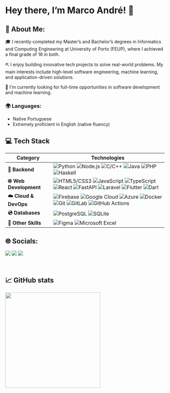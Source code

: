 # Hey there, I’m Marco André! 👋

## 💫 About Me:

🎓 I recently completed my Master’s and Bachelor’s degrees in Informatics and Computing Engineering at University of Porto (FEUP), where I achieved a final grade of 18 in both.

⛏️ I enjoy building innovative tech projects to solve real-world problems. My main interests include high-level software engineering, machine learning, and application-driven solutions.

🌱 I'm currently looking for full-time opportunities in software development and machine learning.

### 🌍 Languages:

- Native Portuguese  
- Extremely proficient in English (native fluency)

## 💻 Tech Stack

| Category | Technologies |
|----------|--------------|
| **🧠 Backend** | ![Python](https://img.shields.io/badge/Python-3776AB?style=for-the-badge&logo=python&logoColor=white) ![Node.js](https://img.shields.io/badge/Node.js-339933?style=for-the-badge&logo=nodedotjs&logoColor=white) ![C/C++](https://img.shields.io/badge/C%2FC++-00599C?style=for-the-badge&logo=c%2B%2B&logoColor=white) ![Java](https://img.shields.io/badge/Java-ED8B00?style=for-the-badge&logo=openjdk&logoColor=white) ![PHP](https://img.shields.io/badge/PHP-777BB4?style=for-the-badge&logo=php&logoColor=white) ![Haskell](https://img.shields.io/badge/Haskell-5e5086?style=for-the-badge&logo=haskell&logoColor=white) |
| **🌐 Web Development** | ![HTML5/CSS3](https://img.shields.io/badge/HTML%2FCSS-E34F26?style=for-the-badge&logo=html5&logoColor=white) ![JavaScript](https://img.shields.io/badge/JavaScript-F7DF1E?style=for-the-badge&logo=javascript&logoColor=black) ![TypeScript](https://img.shields.io/badge/TypeScript-007ACC?style=for-the-badge&logo=typescript&logoColor=white) ![React](https://img.shields.io/badge/React-20232A?style=for-the-badge&logo=react&logoColor=61DAFB) ![FastAPI](https://img.shields.io/badge/FastAPI-005571?style=for-the-badge&logo=fastapi&logoColor=white) ![Laravel](https://img.shields.io/badge/Laravel-FF2D20?style=for-the-badge&logo=laravel&logoColor=white) ![Flutter](https://img.shields.io/badge/Flutter-02569B?style=for-the-badge&logo=flutter&logoColor=white) ![Dart](https://img.shields.io/badge/Dart-0175C2?style=for-the-badge&logo=dart&logoColor=white) |
| **☁️ Cloud & DevOps** | ![Firebase](https://img.shields.io/badge/Firebase-039BE5?style=for-the-badge&logo=firebase&logoColor=white) ![Google Cloud](https://img.shields.io/badge/Google_Cloud-4285F4?style=for-the-badge&logo=google-cloud&logoColor=white) ![Azure](https://img.shields.io/badge/Azure-0078D4?style=for-the-badge&logo=microsoft-azure&logoColor=white) ![Docker](https://img.shields.io/badge/Docker-2496ED?style=for-the-badge&logo=docker&logoColor=white) ![Git](https://img.shields.io/badge/Git-F05033?style=for-the-badge&logo=git&logoColor=white) ![GitLab](https://img.shields.io/badge/GitLab-330F63?style=for-the-badge&logo=gitlab&logoColor=white) ![GitHub Actions](https://img.shields.io/badge/GitHub_Actions-2088FF?style=for-the-badge&logo=github-actions&logoColor=white) |
| **💿 Databases** | ![PostgreSQL](https://img.shields.io/badge/PostgreSQL-316192?style=for-the-badge&logo=postgresql&logoColor=white) ![SQLite](https://img.shields.io/badge/SQLite-07405E?style=for-the-badge&logo=sqlite&logoColor=white) |
| **🧰 Other Skills** | ![Figma](https://img.shields.io/badge/Figma-F24E1E?style=for-the-badge&logo=figma&logoColor=white) ![Microsoft Excel](https://img.shields.io/badge/Microsoft_Excel-217346?style=for-the-badge&logo=microsoft-excel&logoColor=white) |

<!--
### ✏️ Projects

TODO INSERT TABLE OF PROJECTS HERE

| Project Name | Description | Software Tools |
|--------------|-------------|-------------|
| NAME AND LINK | DESCRIBE PROJECT IN SMALL SENTENCE | WHICH LANGAUGES AND FRAMEWORKS WERE USED |
-->


## 🌐 Socials:

<p>
  <a href="https://www.linkedin.com/in/marco21andre/" target="_blank" style="text-decoration: none;">
    <img src="https://img.shields.io/badge/LinkedIn-0A66C2?style=for-the-badge&logo=linkedin&logoColor=white">
  </a>
  <a href="https://www.youtube.com/@marco21andre" target="_blank" style="text-decoration: none;">
    <img src="https://img.shields.io/badge/YouTube-FF0000?style=for-the-badge&logo=youtube&logoColor=white">
  </a>
  <a href="mailto:marcoandre2103@gmail.com" target="_blank" style="text-decoration: none;">
    <img src="https://img.shields.io/badge/Gmail-D14836?style=for-the-badge&logo=gmail&logoColor=white">
  </a>
</p>

<br>

## 📈 GitHub stats

<div>
    <a href="https://github.com/m21ark">
    <img height="300em" src="https://github-readme-stats.vercel.app/api?username=m21ark&show_icons=true&theme=dracula&include_all_commits=true&cout_private=true"/>
</div>
